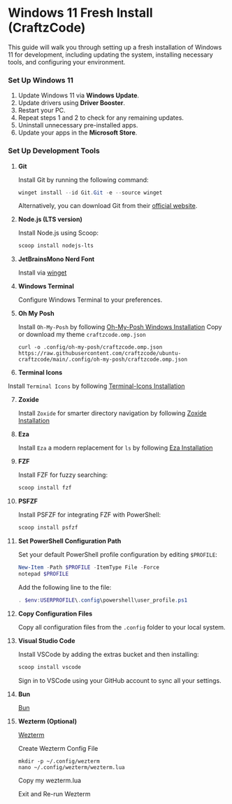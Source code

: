 # Windows 11 Fresh Install (CraftzCode)

This guide will walk you through setting up a fresh installation of Windows 11 for development, including updating the system, installing necessary tools, and configuring your environment.

### Set Up Windows 11
1. Update Windows 11 via **Windows Update**.
2. Update drivers using **Driver Booster**.
3. Restart your PC.
4. Repeat steps 1 and 2 to check for any remaining updates.
5. Uninstall unnecessary pre-installed apps.
6. Update your apps in the **Microsoft Store**.

### Set Up Development Tools
1. **Git**

   Install Git by running the following command:
   ```powershell
   winget install --id Git.Git -e --source winget
   ```
   Alternatively, you can download Git from their [official website](https://git-scm.com/downloads/win).

2. **Node.js (LTS version)**

   Install Node.js using Scoop:
   ```powershell
   scoop install nodejs-lts
   ```

3. **JetBrainsMono Nerd Font**

   Install via [winget](https://winstall.app/apps/DEVCOM.JetBrainsMonoNerdFont)

4. **Windows Terminal**

   Configure Windows Terminal to your preferences.

5. **Oh My Posh**

   Install `Oh-My-Posh` by following [Oh-My-Posh Windows Installation](https://ohmyposh.dev/docs/installation/windows#installation)
   Copy or download my theme `craftzcode.omp.json`
   ```shell
   curl -o .config/oh-my-posh/craftzcode.omp.json https://raw.githubusercontent.com/craftzcode/ubuntu-craftzcode/main/.config/oh-my-posh/craftzcode.omp.json
   ```

6. **Terminal Icons**

  Install `Terminal Icons` by following [Terminal-Icons Installation](https://github.com/devblackops/Terminal-Icons?tab=readme-ov-file#installation)

7. **Zoxide**

   Install `Zoxide` for smarter directory navigation by following [Zoxide Installation](https://github.com/ajeetdsouza/zoxide?tab=readme-ov-file#installation)

8. **Eza**

    Install `Eza` a modern replacement for `ls` by following [Eza Installation](https://github.com/eza-community/eza?tab=readme-ov-file#installation)

11. **FZF**

    Install FZF for fuzzy searching:
    ```powershell
    scoop install fzf
    ```

12. **PSFZF**

    Install PSFZF for integrating FZF with PowerShell:
    ```powershell
    scoop install psfzf
    ```

13. **Set PowerShell Configuration Path**

    Set your default PowerShell profile configuration by editing `$PROFILE`:
    ```powershell
    New-Item -Path $PROFILE -ItemType File -Force
    notepad $PROFILE
    ```

    Add the following line to the file:
    ```powershell
    . $env:USERPROFILE\.config\powershell\user_profile.ps1
    ```

14. **Copy Configuration Files**

    Copy all configuration files from the `.config` folder to your local system.

15. **Visual Studio Code**

    Install VSCode by adding the extras bucket and then installing:
    ```powershell
    scoop install vscode
    ```

    Sign in to VSCode using your GitHub account to sync all your settings.

16. **Bun**

    [Bun](https://bun.sh/)

17. **Wezterm (Optional)**

    [Wezterm](https://wezfurlong.org/wezterm/installation.html)

    Create Wezterm Config File
    ```shell
    mkdir -p ~/.config/wezterm
    nano ~/.config/wezterm/wezterm.lua
    ```

    Copy my wezterm.lua

    Exit and Re-run Wezterm
